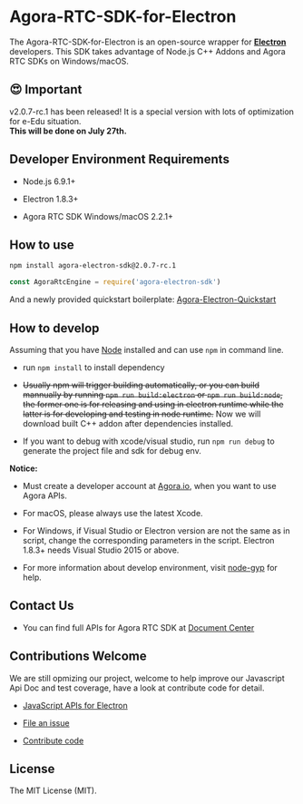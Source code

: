# Agora-RTC-SDK-for-Electron

The Agora-RTC-SDK-for-Electron is an open-source wrapper for **[Electron](https://electronjs.org/)** developers. This SDK takes advantage of Node.js C++ Addons and Agora RTC SDKs on Windows/macOS.

## :heart_eyes: Important 

v2.0.7-rc.1 has been released! It is a special version with lots of optimization for e-Edu situation.  
**This will be done on July 27th.**

## Developer Environment Requirements

- Node.js 6.9.1+

- Electron 1.8.3+

- Agora RTC SDK Windows/macOS 2.2.1+

## How to use

```sh
npm install agora-electron-sdk@2.0.7-rc.1
```

```javascript
const AgoraRtcEngine = require('agora-electron-sdk')
```

And a newly provided quickstart boilerplate: [Agora-Electron-Quickstart](https://github.com/AgoraIO-Community/Agora-Electron-Quickstart)

## How to develop

Assuming that you have [Node](https://nodejs.org/en/download/) installed and can use `npm` in command line.

- run `npm install` to install dependency

- <del>Usually npm will trigger building automatically, or you can build mannually by running `npm run build:electron` or `npm run build:node`, the former one is for releasing and using in electron runtime while the latter is for developing and testing in node runtime.</del> Now we will download built C++ addon after dependencies installed.

- If you want to debug with xcode/visual studio, run `npm run debug` to generate the project file and sdk for debug env.

**Notice:**

- Must create a developer account at [Agora.io](https://dashboard.agora.io/signin), when you want to use Agora APIs.

- For macOS, please always use the latest Xcode.

- For Windows, if Visual Studio or Electron version are not the same as in script, change the corresponding parameters in the script. Electron 1.8.3+ needs Visual Studio 2015 or above.

- For more information about develop environment, visit [node-gyp](https://github.com/nodejs/node-gyp/blob/master/README.md) for help.

## Contact Us

- You can find full APIs for Agora RTC SDK at [Document Center](https://docs.agora.io/en/)

## Contributions Welcome

We are still opmizing our project, welcome to help improve our Javascript Api Doc and test coverage, have a look at contribute code for detail.

- [JavaScript APIs for Electron](./docs/apis.md)

- [File an issue](https://github.com/AgoraIO/Agora-RTC-SDK-for-Electron/issues)

- [Contribute code](./docs/contribuitions.md)

## License

The MIT License (MIT).
